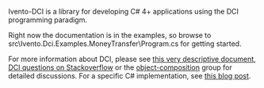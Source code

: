 Ivento-DCI is a library for developing C# 4+ applications using the DCI programming paradigm.

Right now the documentation is in the examples, so browse to src\Ivento.Dci.Examples.MoneyTransfer\Program.cs for getting started.

For more information about DCI, please see [this very descriptive document](http://www.artima.com/articles/dci_vision.html), [DCI questions on Stackoverflow](http://stackoverflow.com/questions/tagged/dci) or the [object-composition](https://groups.google.com/forum/?fromgroups#!forum/object-composition) group for detailed discussions. For a specific C# implementation, see [this blog post](http://horsdal.blogspot.se/2009/05/dci-in-c.html).
